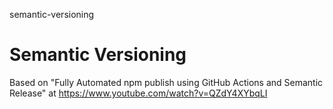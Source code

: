 semantic-versioning
# Semantic Versioning

Based on "Fully Automated npm publish using GitHub Actions and Semantic Release" at https://www.youtube.com/watch?v=QZdY4XYbqLI
